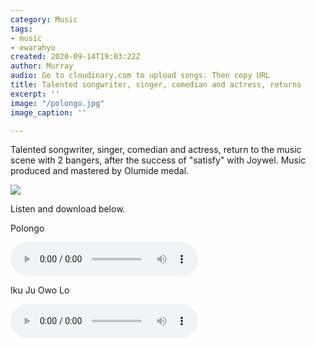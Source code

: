 ```yaml
---
category: Music
tags:
- music
- ewarahyo
created: 2020-09-14T19:03:22Z
author: Murray
audio: Go to cloudinary.com to upload songs. Then copy URL
title: Talented songwriter, singer, comedian and actress, returns
excerpt: ''
image: "/polongo.jpg"
image_caption: ''

---
```

Talented songwriter, singer, comedian and actress, return to the music scene with 2 bangers, after the success of "satisfy" with Joywel. Music produced and mastered by Olumide medal.

![](latest9ja.com.ng/iku-ju-owo-lo-1.jpg)

Listen and download below.

Polongo

<div class="col-sm-6 embed-responsive embed-responsive-4by3">
<audio controls class="embed-responsive-item">
<source src="https://res.cloudinary.com/latest9ja/video/upload/v1600110739/Ewarahyo__-__Polongo_Mi_Mixed_By_Medal_nypkjp.mp3">
</audio>
</div>

Iku Ju Owo Lo

<div class="col-sm-6 embed-responsive embed-responsive-4by3">
<audio controls class="embed-responsive-item">
<source src="https://res.cloudinary.com/latest9ja/video/upload/v1600110761/Ewarahyo_-__Iku_Jowo_Lo_2_eswkop.mp3">
</audio>
</div>